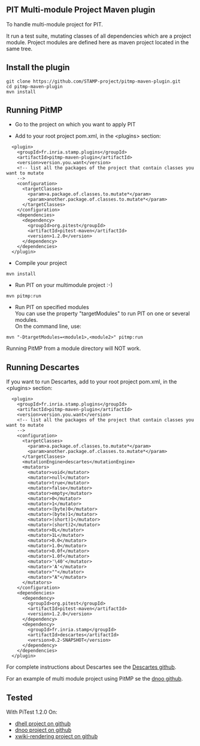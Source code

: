 PIT Multi-module Project Maven plugin
-------------------------------------
To handle multi-module project for PIT.		

It run a test suite, mutating classes of all dependencies which are a project module.
Project modules are defined here as maven project located in the same tree.

Install the plugin
------------------
```
git clone https://github.com/STAMP-project/pitmp-maven-plugin.git
cd pitmp-maven-plugin
mvn install
```

Running PitMP
-------------
* Go to the project on which you want to apply PIT

* Add to your root project pom.xml, in the \<plugins\> section:
```
  <plugin>
    <groupId>fr.inria.stamp.plugins</groupId>
    <artifactId>pitmp-maven-plugin</artifactId>
    <version>version.you.want</version>
    <!-- list all the packages of the project that contain classes you want to mutate
    -->
    <configuration>
      <targetClasses>
        <param>a.package.of.classes.to.mutate*</param>
        <param>another.package.of.classes.to.mutate*</param>
      </targetClasses>
    </configuration>
    <dependencies>
      <dependency>
        <groupId>org.pitest</groupId>
        <artifactId>pitest-maven</artifactId>
        <version>1.2.0</version>
      </dependency>
    </dependencies>
  </plugin>
```
* Compile your project
```
mvn install
```
* Run PIT on your multimodule project :-)
```
mvn pitmp:run
```
* Run PIT on specified modules    
You can use the property "targetModules" to run PIT on one or several modules.    
On the command line, use:
```
mvn "-DtargetModules=<module1>,<module2>" pitmp:run
```
Running PitMP from a module directory will NOT work.

Running Descartes
-----------------
If you want to run Descartes, add to your root project pom.xml, in the \<plugins\> section:
```
  <plugin>
    <groupId>fr.inria.stamp.plugins</groupId>
    <artifactId>pitmp-maven-plugin</artifactId>
    <version>version.you.want</version>
    <!-- list all the packages of the project that contain classes you want to mutate
    -->
    <configuration>
      <targetClasses>
        <param>a.package.of.classes.to.mutate*</param>
        <param>another.package.of.classes.to.mutate*</param>
      </targetClasses>
      <mutationEngine>descartes</mutationEngine>
      <mutators>
        <mutator>void</mutator>
        <mutator>null</mutator>
        <mutator>true</mutator>
        <mutator>false</mutator>
        <mutator>empty</mutator>
        <mutator>0</mutator>
        <mutator>1</mutator>
        <mutator>(byte)0</mutator>
        <mutator>(byte)1</mutator>
        <mutator>(short)1</mutator>
        <mutator>(short)2</mutator>
        <mutator>0L</mutator>
        <mutator>1L</mutator>
        <mutator>0.0</mutator>
        <mutator>1.0</mutator>
        <mutator>0.0f</mutator>
        <mutator>1.0f</mutator>
        <mutator>'\40'</mutator>
        <mutator>'A'</mutator>
        <mutator>""</mutator>
        <mutator>"A"</mutator>
      </mutators>
    </configuration>
    <dependencies>
      <dependency>
        <groupId>org.pitest</groupId>
        <artifactId>pitest-maven</artifactId>
        <version>1.2.0</version>
      </dependency>
      <dependency>
        <groupId>fr.inria.stamp</groupId>
        <artifactId>descartes</artifactId>
        <version>0.2-SNAPSHOT</version>
      </dependency>
    </dependencies>
  </plugin>
```

For complete instructions about Descartes see the [Descartes github](https://github.com/STAMP-project/pitest-descartes).

For an example of multi module project using PitMP se the [dnoo github](https://github.com/STAMP-project/dnoo).

Tested
------
With PiTest 1.2.0
On:
* [dhell project on github](https://github.com/STAMP-project/dhell)
* [dnoo project on github](https://github.com/STAMP-project/dnoo)
* [xwiki-rendering project on github](https://github.com/xwiki/xwiki-rendering)
